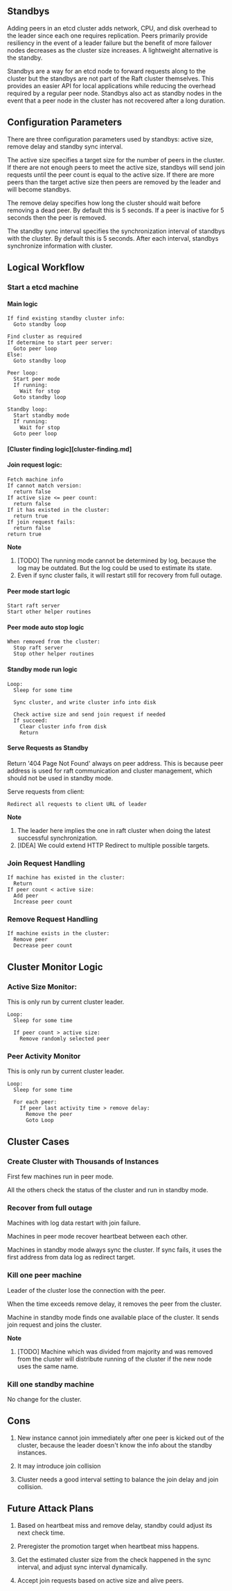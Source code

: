 ## Standbys

Adding peers in an etcd cluster adds network, CPU, and disk overhead to the leader since each one requires replication.
Peers primarily provide resiliency in the event of a leader failure but the benefit of more failover nodes decreases as the cluster size increases.
A lightweight alternative is the standby.

Standbys are a way for an etcd node to forward requests along to the cluster but the standbys are not part of the Raft cluster themselves.
This provides an easier API for local applications while reducing the overhead required by a regular peer node.
Standbys also act as standby nodes in the event that a peer node in the cluster has not recovered after a long duration.


## Configuration Parameters

There are three configuration parameters used by standbys: active size, remove delay and standby sync interval.

The active size specifies a target size for the number of peers in the cluster.
If there are not enough peers to meet the active size, standbys will send join requests until the peer count is equal to the active size.
If there are more peers than the target active size then peers are removed by the leader and will become standbys.

The remove delay specifies how long the cluster should wait before removing a dead peer.
By default this is 5 seconds.
If a peer is inactive for 5 seconds then the peer is removed.

The standby sync interval specifies the synchronization interval of standbys with the cluster.
By default this is 5 seconds.
After each interval, standbys synchronize information with cluster.


## Logical Workflow

### Start a etcd machine

#### Main logic

```
If find existing standby cluster info:
  Goto standby loop

Find cluster as required
If determine to start peer server:
  Goto peer loop
Else:
  Goto standby loop

Peer loop:
  Start peer mode
  If running:
    Wait for stop
  Goto standby loop

Standby loop:
  Start standby mode
  If running:
    Wait for stop
  Goto peer loop
```


#### [Cluster finding logic][cluster-finding.md]


#### Join request logic:

```
Fetch machine info
If cannot match version:
  return false
If active size <= peer count:
  return false
If it has existed in the cluster:
  return true
If join request fails:
  return false
return true
```

**Note**
1. [TODO] The running mode cannot be determined by log, because the log may be outdated. But the log could be used to estimate its state.
2. Even if sync cluster fails, it will restart still for recovery from full outage.


#### Peer mode start logic

```
Start raft server
Start other helper routines
```


#### Peer mode auto stop logic

```
When removed from the cluster:
  Stop raft server
  Stop other helper routines
```


#### Standby mode run logic

```
Loop:
  Sleep for some time

  Sync cluster, and write cluster info into disk

  Check active size and send join request if needed
  If succeed:
    Clear cluster info from disk
    Return
```


#### Serve Requests as Standby

Return '404 Page Not Found' always on peer address. This is because peer address is used for raft communication and cluster management, which should not be used in standby mode.


Serve requests from client:

```
Redirect all requests to client URL of leader
```

**Note**
1. The leader here implies the one in raft cluster when doing the latest successful synchronization.
2. [IDEA] We could extend HTTP Redirect to multiple possible targets.


### Join Request Handling

```
If machine has existed in the cluster:
  Return
If peer count < active size:
  Add peer
  Increase peer count
```


### Remove Request Handling

```
If machine exists in the cluster:
  Remove peer
  Decrease peer count
```


## Cluster Monitor Logic

### Active Size Monitor:

This is only run by current cluster leader.

```
Loop:
  Sleep for some time

  If peer count > active size:
    Remove randomly selected peer
```


### Peer Activity Monitor

This is only run by current cluster leader.

```
Loop:
  Sleep for some time

  For each peer:
    If peer last activity time > remove delay:
      Remove the peer
      Goto Loop
```


## Cluster Cases

### Create Cluster with Thousands of Instances

First few machines run in peer mode.

All the others check the status of the cluster and run in standby mode.


### Recover from full outage

Machines with log data restart with join failure.

Machines in peer mode recover heartbeat between each other.

Machines in standby mode always sync the cluster. If sync fails, it uses the first address from data log as redirect target.


### Kill one peer machine

Leader of the cluster lose the connection with the peer.

When the time exceeds remove delay, it removes the peer from the cluster.

Machine in standby mode finds one available place of the cluster. It sends join request and joins the cluster.

**Note**
1. [TODO] Machine which was divided from majority and was removed from the cluster will distribute running of the cluster if the new node uses the same name.


### Kill one standby machine

No change for the cluster.


## Cons

1. New instance cannot join immediately after one peer is kicked out of the cluster, because the leader doesn't know the info about the standby instances.

2. It may introduce join collision

3. Cluster needs a good interval setting to balance the join delay and join collision.


## Future Attack Plans

1. Based on heartbeat miss and remove delay, standby could adjust its next check time.

2. Preregister the promotion target when heartbeat miss happens.

3. Get the estimated cluster size from the check happened in the sync interval, and adjust sync interval dynamically.

4. Accept join requests based on active size and alive peers.
